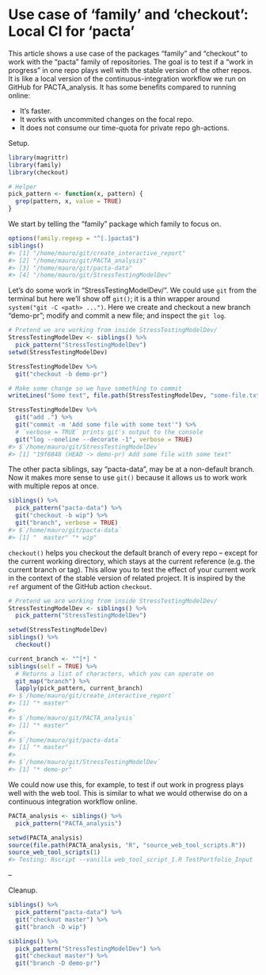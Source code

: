 Use case of ‘family’ and ‘checkout’: Local CI for ‘pacta’
================

This article shows a use case of the packages “family” and “checkout” to
work with the “pacta” family of repositories. The goal is to test if a
“work in progress” in one repo plays well with the stable version of the
other repos. It is like a local version of the continuous-integration
workflow we run on GitHub for PACTA\_analysis. It has some benefits
compared to running online:

-   It’s faster.
-   It works with uncommited changes on the focal repo.
-   It does not consume our time-quota for private repo gh-actions.

Setup.

``` r
library(magrittr)
library(family)
library(checkout)

# Helper
pick_pattern <- function(x, pattern) {
  grep(pattern, x, value = TRUE)
}
```

We start by telling the “family” package which family to focus on.

``` r
options(family.regexp = "^[.]pacta$")
siblings()
#> [1] "/home/mauro/git/create_interactive_report"
#> [2] "/home/mauro/git/PACTA_analysis"           
#> [3] "/home/mauro/git/pacta-data"               
#> [4] "/home/mauro/git/StressTestingModelDev"
```

Let’s do some work in “StressTestingModelDev/”. We could use `git` from
the terminal but here we’ll show off `git()`; it is a thin wrapper
around `system("git -C <path> ...")`. Here we create and checkout a new
branch “demo-pr”; modify and commit a new file; and inspect the
`git log`.

``` r
# Pretend we are working from inside StressTestingModelDev/
StressTestingModelDev <- siblings() %>% 
  pick_pattern("StressTestingModelDev")
setwd(StressTestingModelDev)

StressTestingModelDev %>% 
  git("checkout -b demo-pr")

# Make some change so we have something to commit
writeLines("Some text", file.path(StressTestingModelDev, "some-file.txt"))

StressTestingModelDev %>% 
  git("add .") %>% 
  git("commit -m 'Add some file with some text'") %>%
  # `verbose = TRUE` prints git's output to the console
  git("log --oneline --decorate -1", verbose = TRUE)
#> $`/home/mauro/git/StressTestingModelDev`
#> [1] "19f6848 (HEAD -> demo-pr) Add some file with some text"
```

The other pacta siblings, say “pacta-data”, may be at a non-default
branch. Now it makes more sense to use `git()` because it allows us
to work work with multiple repos at once.

``` r
siblings() %>% 
  pick_pattern("pacta-data") %>% 
  git("checkout -b wip") %>%
  git("branch", verbose = TRUE)
#> $`/home/mauro/git/pacta-data`
#> [1] "  master" "* wip"
```

`checkout()` helps you checkout the default branch of every repo –
except for the current working directory, which stays at the current
reference (e.g. the current branch or tag). This allow you to test the
effect of your current work in the context of the stable version of
related project. It is inspired by the `ref` argument of the GitHub
action `checkout`.

``` r
# Pretend we are working from inside StressTestingModelDev/
StressTestingModelDev <- siblings() %>% 
  pick_pattern("StressTestingModelDev")

setwd(StressTestingModelDev)
siblings() %>% 
  checkout()

current_branch <- "^[*] "
siblings(self = TRUE) %>%
  # Returns a list of characters, which you can operate on
  git_map("branch") %>% 
  lapply(pick_pattern, current_branch)
#> $`/home/mauro/git/create_interactive_report`
#> [1] "* master"
#> 
#> $`/home/mauro/git/PACTA_analysis`
#> [1] "* master"
#> 
#> $`/home/mauro/git/pacta-data`
#> [1] "* master"
#> 
#> $`/home/mauro/git/StressTestingModelDev`
#> [1] "* demo-pr"
```

We could now use this, for example, to test if out work in progress
plays well with the web tool. This is similar to what we would otherwise
do on a continuous integration workflow online.

``` r
PACTA_analysis <- siblings() %>% 
  pick_pattern("PACTA_analysis")

setwd(PACTA_analysis)
source(file.path(PACTA_analysis, "R", "source_web_tool_scripts.R"))
source_web_tool_scripts(1)
#> Testing: Rscript --vanilla web_tool_script_1.R TestPortfolio_Input
```

–

Cleanup.

``` r
siblings() %>% 
  pick_pattern("pacta-data") %>% 
  git("checkout master") %>% 
  git("branch -D wip")

siblings() %>% 
  pick_pattern("StressTestingModelDev") %>% 
  git("checkout master") %>% 
  git("branch -D demo-pr")
```
